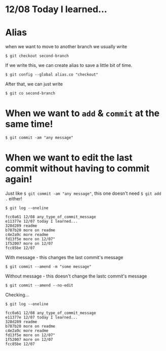 # 12/08 Today I learned...

# Alias

when we want to move to another branch we usually write 

```
$ git checkout second-branch
```

If we write this, we can create alias to save a little bit of time.

```
$ git config --global alias.co "checkout"
```

After that, we can just write

```
$ git co second-branch
```

# When we want to `add` & `commit` at the same time!

```
$ git commit -am "any message"
```

# When we want to edit the last commit without having to commit again!

Just like `$ git commit -am "any message"`, this one doesn't need `$ git add .` either!

```
$ git log --oneline
```

```
fcc0a61 12/08 any_type_of_commit_message
e11377e 12/07 today I learned...
328d289 readme
b787b20 more on readme
c4e2a9c more readme
fd13f5e more on 12/07"
1f52007 more on 12/07
fcc85be 12/07
```

With message - this changes the last commit's message

```
$ git commit --amend -m "some message"
```

Without message - this doesn't change the lastc commit's message

```
$ git commit --amend --no-edit
```


Checking...

```
$ git log --oneline
```

```
fcc0a61 12/08 any_type_of_commit_message
e11377e 12/07 today I learned...
328d289 readme
b787b20 more on readme
c4e2a9c more readme
fd13f5e more on 12/07"
1f52007 more on 12/07
fcc85be 12/07
```